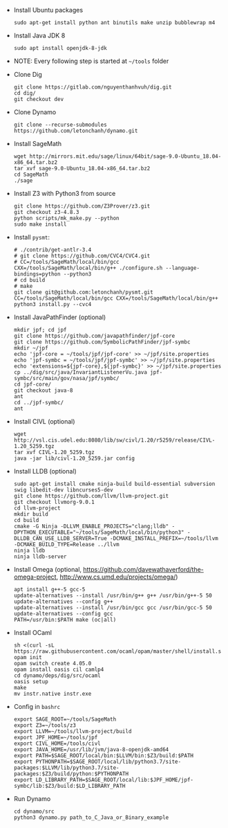 - Install Ubuntu packages
    ```
    sudo apt-get install python ant binutils make unzip bubblewrap m4
    ```
    
- Install Java JDK 8
    ```
    sudo apt install openjdk-8-jdk
    ```
    
- NOTE: Every following step is started at `~/tools` folder
    
- Clone Dig
    ```
    git clone https://gitlab.com/nguyenthanhvuh/dig.git
    cd dig/
    git checkout dev
    ```
    
- Clone Dynamo
    ```
    git clone --recurse-submodules https://github.com/letonchanh/dynamo.git
    ```
    
- Install SageMath
    ```
    wget http://mirrors.mit.edu/sage/linux/64bit/sage-9.0-Ubuntu_18.04-x86_64.tar.bz2
    tar xvf sage-9.0-Ubuntu_18.04-x86_64.tar.bz2
    cd SageMath
    ./sage
    ```
    
- Install Z3 with Python3 from source
    ```
    git clone https://github.com/Z3Prover/z3.git
    git checkout z3-4.8.3
    python scripts/mk_make.py --python
    sudo make install
    ```
    
- Install `pysmt`:
    ```
    # ./contrib/get-antlr-3.4
    # git clone https://github.com/CVC4/CVC4.git
    # CC=/tools/SageMath/local/bin/gcc CXX=/tools/SageMath/local/bin/g++ ./configure.sh --language-bindings=python --python3
    # cd build
    # make
    git clone git@github.com:letonchanh/pysmt.git
    CC=/tools/SageMath/local/bin/gcc CXX=/tools/SageMath/local/bin/g++ python3 install.py --cvc4
    ```
    
- Install JavaPathFinder (optional)
    ```
    mkdir jpf; cd jpf
    git clone https://github.com/javapathfinder/jpf-core
    git clone https://github.com/SymbolicPathFinder/jpf-symbc
    mkdir ~/jpf
    echo 'jpf-core = ~/tools/jpf/jpf-core' >> ~/jpf/site.properties
    echo 'jpf-symbc = ~/tools/jpf/jpf-symbc' >> ~/jpf/site.properties
    echo 'extensions=${jpf-core},${jpf-symbc}' >> ~/jpf/site.properties
    cp ../dig/src/java/InvariantListenerVu.java jpf-symbc/src/main/gov/nasa/jpf/symbc/
    cd jpf-core/
    git checkout java-8
    ant
    cd ../jpf-symbc/
    ant
    ```
    
- Install CIVL (optional)
    ```
    wget http://vsl.cis.udel.edu:8080/lib/sw/civl/1.20/r5259/release/CIVL-1.20_5259.tgz
    tar xvf CIVL-1.20_5259.tgz
    java -jar lib/civl-1.20_5259.jar config
    ```
    
- Install LLDB (optional)
    ```
    sudo apt-get install cmake ninja-build build-essential subversion swig libedit-dev libncurses5-dev
    git clone https://github.com/llvm/llvm-project.git
    git checkout llvmorg-9.0.1
    cd llvm-project
    mkdir build
    cd build
    cmake -G Ninja -DLLVM_ENABLE_PROJECTS="clang;lldb" -DPYTHON_EXECUTABLE="~/tools/SageMath/local/bin/python3" -DLLDB_CAN_USE_LLDB_SERVER=True -DCMAKE_INSTALL_PREFIX=~/tools/llvm -DCMAKE_BUILD_TYPE=Release ../llvm
    ninja lldb
    ninja lldb-server
    ```
    
- Install Omega (optional, https://github.com/davewathaverford/the-omega-project, http://www.cs.umd.edu/projects/omega/)
    ```
    apt install g++-5 gcc-5
    update-alternatives --install /usr/bin/g++ g++ /usr/bin/g++-5 50
    update-alternatives --config g++
    update-alternatives --install /usr/bin/gcc gcc /usr/bin/gcc-5 50
    update-alternatives --config gcc
    PATH=/usr/bin:$PATH make (oc|all)
    ```
    
- Install OCaml
    ```
    sh <(curl -sL https://raw.githubusercontent.com/ocaml/opam/master/shell/install.sh)
    opam init
    opam switch create 4.05.0
    opam install oasis cil camlp4
    cd dynamo/deps/dig/src/ocaml
    oasis setup
    make
    mv instr.native instr.exe
    ```
    
- Config in `bashrc`
    ```
    export SAGE_ROOT=~/tools/SageMath
    export Z3=~/tools/z3
    export LLVM=~/tools/llvm-project/build
    export JPF_HOME=~/tools/jpf
    export CIVL_HOME=/tools/civl
    export JAVA_HOME=/usr/lib/jvm/java-8-openjdk-amd64
    export PATH=$SAGE_ROOT/local/bin:$LLVM/bin:$Z3/build:$PATH
    export PYTHONPATH=$SAGE_ROOT/local/lib/python3.7/site-packages:$LLVM/lib/python3.7/site-packages:$Z3/build/python:$PYTHONPATH
    export LD_LIBRARY_PATH=$SAGE_ROOT/local/lib:$JPF_HOME/jpf-symbc/lib:$Z3/build:$LD_LIBRARY_PATH
    ```
    
- Run Dynamo
    ```
    cd dynamo/src
    python3 dynamo.py path_to_C_Java_or_Binary_example
    ```
